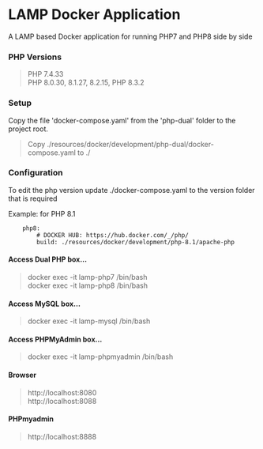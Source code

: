 
# LAMP Docker Application

A LAMP based Docker application for running PHP7 and PHP8 side by side

### PHP Versions
> PHP 7.4.33  
> PHP 8.0.30, 8.1.27, 8.2.15, PHP 8.3.2

### Setup
Copy the file 'docker-compose.yaml' from the 'php-dual' folder to the project root.

> Copy ./resources/docker/development/php-dual/docker-compose.yaml to ./

### Configuration
To edit the php version update ./docker-compose.yaml to the version folder that is required

Example: for PHP 8.1  
```
    php8:  
        # DOCKER HUB: https://hub.docker.com/_/php/  
        build: ./resources/docker/development/php-8.1/apache-php  
```

#### Access Dual PHP box...
> docker exec -it lamp-php7 /bin/bash  
> docker exec -it lamp-php8 /bin/bash  

#### Access MySQL box...
> docker exec -it lamp-mysql /bin/bash  

#### Access PHPMyAdmin box...
> docker exec -it lamp-phpmyadmin /bin/bash  

#### Browser
> http://localhost:8080  
> http://localhost:8088  

#### PHPmyadmin
> http://localhost:8888  

